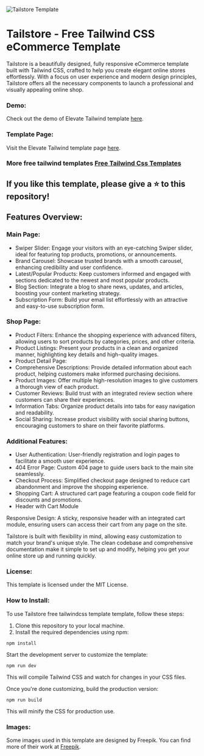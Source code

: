 ![Tailstore Template](https://spacema-dev.com/tailstore/fullimage.png)

# Tailstore - Free Tailwind CSS eCommerce Template

Tailstore is a beautifully designed, fully responsive eCommerce template built with Tailwind CSS, crafted to help you create elegant online stores effortlessly. With a focus on user experience and modern design principles, Tailstore offers all the necessary components to launch a professional and visually appealing online shop.

### Demo:

Check out the demo of Elevate Tailwind template [here](https://spacema-dev.com/tailstore/).

### Template Page:

Visit the Elevate Tailwind template page [here](https://spacema-dev.com/tailstore-free-tailwind-css-ecommerce-template-for-online-store/).

### More free tailwind templates [Free Tailwind Css Templates](https://spacema-dev.com/free-tailwind-css-templates/) 

## If you like this template, please give a ⭐ to this repository!

## Features Overview:
### Main Page:
- Swiper Slider: Engage your visitors with an eye-catching Swiper slider, ideal for featuring top products, promotions, or announcements.
- Brand Carousel: Showcase trusted brands with a smooth carousel, enhancing credibility and user confidence.
- Latest/Popular Products: Keep customers informed and engaged with sections dedicated to the newest and most popular products.
- Blog Section: Integrate a blog to share news, updates, and articles, boosting your content marketing strategy.
- Subscription Form: Build your email list effortlessly with an attractive and easy-to-use subscription form.
  
### Shop Page:
- Product Filters: Enhance the shopping experience with advanced filters, allowing users to sort products by categories, prices, and other criteria.
- Product Listings: Present your products in a clean and organized manner, highlighting key details and high-quality images.
- Product Detail Page:
- Comprehensive Descriptions: Provide detailed information about each product, helping customers make informed purchasing decisions.
- Product Images: Offer multiple high-resolution images to give customers a thorough view of each product.
- Customer Reviews: Build trust with an integrated review section where customers can share their experiences.
- Information Tabs: Organize product details into tabs for easy navigation and readability.
- Social Sharing: Increase product visibility with social sharing buttons, encouraging customers to share on their favorite platforms.
  
### Additional Features:
- User Authentication: User-friendly registration and login pages to facilitate a smooth user experience.
- 404 Error Page: Custom 404 page to guide users back to the main site seamlessly.
- Checkout Process: Simplified checkout page designed to reduce cart abandonment and improve the shopping experience.
- Shopping Cart: A structured cart page featuring a coupon code field for discounts and promotions.
- Header with Cart Module

Responsive Design: A sticky, responsive header with an integrated cart module, ensuring users can access their cart from any page on the site.

Tailstore is built with flexibility in mind, allowing easy customization to match your brand's unique style. The clean codebase and comprehensive documentation make it simple to set up and modify, helping you get your online store up and running quickly.

### License:

This template is licensed under the MIT License. 

### How to Install:

To use Tailstore free tailwindcss template template, follow these steps:

1. Clone this repository to your local machine.
2. Install the required dependencies using npm:

```
npm install
```

Start the development server to customize the template:

```
npm run dev
```

This will compile Tailwind CSS and watch for changes in your CSS files.

Once you're done customizing, build the production version:

```
npm run build
```

This will minify the CSS for production use.

### Images:

Some images used in this template are designed by Freepik. You can find more of their work at [Freepik](https://www.freepik.com/).

